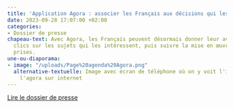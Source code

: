 ```yaml
---
title: 'Application Agora : associer les Français aux décisions qui les concernent'
date: 2023-09-28 17:07:00 +02:00
categories:
- Dossier de presse
chapeau-text: Avec Agora, les Français peuvent désormais donner leur avis en quelques
  clics sur les sujets qui les intéressent, puis suivre la mise en œuvre des décisions
  prises.
une-ou-diaporama:
- image: "/uploads/Page%20agenda%20Agora.png"
  alternative-textuelle: Image avec écran de téléphone où on y voit l'interface de
    l'agora sur internet
---
```


<div class="lien-important"><p><a href="https://www.numerique.gouv.fr/espace-presse/application-agora-associer-les-francais-aux-decisions-qui-les-concernent/">Lire le dossier de presse</a></p></div>